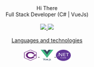 <div align="center">
 Hi There 
</div>

<div align="center">
Full Stack Developer (C# | VueJs)
 </div></br>
 
<div align="center">
<a href="https://github.com/JhonathanLemos">
<img height="180em" src="https://github-readme-stats.vercel.app/api/top-langs/?username=JhonathanLemos&layout=compact&langs_count=7&theme=dracula"/>
<img height="180em" src="https://github-readme-stats.vercel.app/api?username=JhonathanLemos&show_icons=true&theme=dracula&include_all_commits=true&count_private=true"/>
</div></br>

 
<div align="center">
  Languages and technologies
<div></br>
  
 
<div align="center">
  <img align="center" alt="" height="30" width="40" src="https://github.com/devicons/devicon/blob/master/icons/csharp/csharp-line.svg">
   <img align="center" alt="" height="30" width="40" src="https://github.com/devicons/devicon/blob/master/icons/vuejs/vuejs-original-wordmark.svg">
    <img align="center" alt="" height="30" width="40" src="https://github.com/devicons/devicon/blob/master/icons/dotnetcore/dotnetcore-original.svg">
<div>

 

